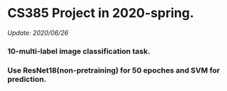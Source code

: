 # CS385 Project in 2020-spring.

_Update: 2020/06/26_

### 10-multi-label image classification task.

### Use ResNet18(non-pretraining) for 50 epoches and SVM for prediction.
